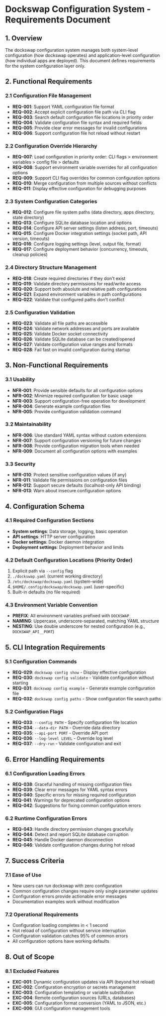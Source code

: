 # Dockswap Configuration System - Requirements Document

## 1. Overview

The dockswap configuration system manages both system-level configuration (how dockswap operates) and application-level configuration (how individual apps are deployed). This document defines requirements for the system configuration layer only.

## 2. Functional Requirements

### 2.1 Configuration File Management
- **REQ-001**: Support YAML configuration file format
- **REQ-002**: Accept explicit configuration file path via CLI flag
- **REQ-003**: Search default configuration file locations in priority order
- **REQ-004**: Validate configuration file syntax and required fields
- **REQ-005**: Provide clear error messages for invalid configurations
- **REQ-006**: Support configuration file hot reload without restart

### 2.2 Configuration Override Hierarchy
- **REQ-007**: Load configuration in priority order: CLI flags > environment variables > config file > defaults
- **REQ-008**: Support environment variable overrides for all configuration options
- **REQ-009**: Support CLI flag overrides for common configuration options
- **REQ-010**: Merge configuration from multiple sources without conflicts
- **REQ-011**: Display effective configuration for debugging purposes

### 2.3 System Configuration Categories
- **REQ-012**: Configure file system paths (data directory, apps directory, state directory)
- **REQ-013**: Configure SQLite database location and options
- **REQ-014**: Configure API server settings (listen address, port, timeouts)
- **REQ-015**: Configure Docker integration settings (socket path, API version, timeouts)
- **REQ-016**: Configure logging settings (level, output file, format)
- **REQ-017**: Configure deployment behavior (concurrency, timeouts, cleanup policies)

### 2.4 Directory Structure Management
- **REQ-018**: Create required directories if they don't exist
- **REQ-019**: Validate directory permissions for read/write access
- **REQ-020**: Support both absolute and relative path configurations
- **REQ-021**: Expand environment variables in path configurations
- **REQ-022**: Validate that configured paths don't conflict

### 2.5 Configuration Validation
- **REQ-023**: Validate all file paths are accessible
- **REQ-024**: Validate network addresses and ports are available
- **REQ-025**: Validate Docker socket connectivity
- **REQ-026**: Validate SQLite database can be created/opened
- **REQ-027**: Validate configuration value ranges and formats
- **REQ-028**: Fail fast on invalid configuration during startup

## 3. Non-Functional Requirements

### 3.1 Usability
- **NFR-001**: Provide sensible defaults for all configuration options
- **NFR-002**: Minimize required configuration for basic usage
- **NFR-003**: Support configuration-free operation for development
- **NFR-004**: Generate example configuration files
- **NFR-005**: Provide configuration validation command

### 3.2 Maintainability
- **NFR-006**: Use standard YAML syntax without custom extensions
- **NFR-007**: Support configuration versioning for future changes
- **NFR-008**: Provide configuration migration tools when needed
- **NFR-009**: Document all configuration options with examples

### 3.3 Security
- **NFR-010**: Protect sensitive configuration values (if any)
- **NFR-011**: Validate file permissions on configuration files
- **NFR-012**: Support secure defaults (localhost-only API binding)
- **NFR-013**: Warn about insecure configuration options

## 4. Configuration Schema

### 4.1 Required Configuration Sections
- **System settings**: Data storage, logging, basic operation
- **API settings**: HTTP server configuration
- **Docker settings**: Docker daemon integration
- **Deployment settings**: Deployment behavior and limits

### 4.2 Default Configuration Locations (Priority Order)
1. Explicit path via `--config` flag
2. `./dockswap.yaml` (current working directory)
3. `/etc/dockswap/dockswap.yaml` (system-wide)
4. `$HOME/.config/dockswap/dockswap.yaml` (user-specific)
5. Built-in defaults (no file required)

### 4.3 Environment Variable Convention
- **PREFIX**: All environment variables prefixed with `DOCKSWAP_`
- **NAMING**: Uppercase, underscore-separated, matching YAML structure
- **NESTING**: Use double underscore for nested configuration (e.g., `DOCKSWAP_API__PORT`)

## 5. CLI Integration Requirements

### 5.1 Configuration Commands
- **REQ-029**: `dockswap config show` - Display effective configuration
- **REQ-030**: `dockswap config validate` - Validate configuration without starting
- **REQ-031**: `dockswap config example` - Generate example configuration file
- **REQ-032**: `dockswap config paths` - Show configuration file search paths

### 5.2 Configuration Flags
- **REQ-033**: `--config PATH` - Specify configuration file location
- **REQ-034**: `--data-dir PATH` - Override data directory
- **REQ-035**: `--api-port PORT` - Override API port
- **REQ-036**: `--log-level LEVEL` - Override log level
- **REQ-037**: `--dry-run` - Validate configuration and exit

## 6. Error Handling Requirements

### 6.1 Configuration Loading Errors
- **REQ-038**: Graceful handling of missing configuration files
- **REQ-039**: Clear error messages for YAML syntax errors
- **REQ-040**: Specific errors for missing required configuration
- **REQ-041**: Warnings for deprecated configuration options
- **REQ-042**: Suggestions for fixing common configuration errors

### 6.2 Runtime Configuration Errors
- **REQ-043**: Handle directory permission changes gracefully
- **REQ-044**: Detect and report SQLite database corruption
- **REQ-045**: Handle Docker daemon disconnection
- **REQ-046**: Validate configuration changes during hot reload

## 7. Success Criteria

### 7.1 Ease of Use
- New users can run dockswap with zero configuration
- Common configuration changes require only single parameter updates
- Configuration errors provide actionable error messages
- Documentation examples work without modification

### 7.2 Operational Requirements
- Configuration loading completes in < 1 second
- Hot reload of configuration without service interruption
- Configuration validation catches 95% of common errors
- All configuration options have working defaults

## 8. Out of Scope

### 8.1 Excluded Features
- **EXC-001**: Dynamic configuration updates via API (beyond hot reload)
- **EXC-002**: Configuration encryption or secrets management
- **EXC-003**: Configuration templating or variable substitution
- **EXC-004**: Remote configuration sources (URLs, databases)
- **EXC-005**: Configuration format conversion (YAML to JSON, etc.)
- **EXC-006**: GUI configuration management tools